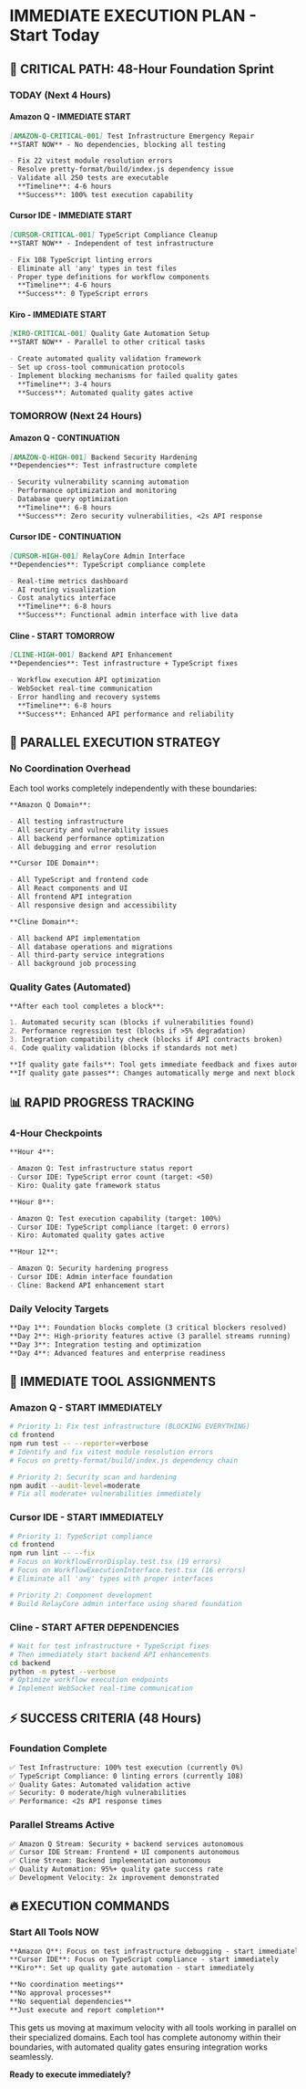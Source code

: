 # IMMEDIATE EXECUTION PLAN - Start Today

## 🚨 CRITICAL PATH: 48-Hour Foundation Sprint

### **TODAY (Next 4 Hours)**

#### **Amazon Q - IMMEDIATE START**

```markdown
[AMAZON-Q-CRITICAL-001] Test Infrastructure Emergency Repair
**START NOW** - No dependencies, blocking all testing

- Fix 22 vitest module resolution errors
- Resolve pretty-format/build/index.js dependency issue
- Validate all 250 tests are executable
  **Timeline**: 4-6 hours
  **Success**: 100% test execution capability
```

#### **Cursor IDE - IMMEDIATE START**

```markdown
[CURSOR-CRITICAL-001] TypeScript Compliance Cleanup
**START NOW** - Independent of test infrastructure

- Fix 108 TypeScript linting errors
- Eliminate all 'any' types in test files
- Proper type definitions for workflow components
  **Timeline**: 4-6 hours
  **Success**: 0 TypeScript errors
```

#### **Kiro - IMMEDIATE START**

```markdown
[KIRO-CRITICAL-001] Quality Gate Automation Setup
**START NOW** - Parallel to other critical tasks

- Create automated quality validation framework
- Set up cross-tool communication protocols
- Implement blocking mechanisms for failed quality gates
  **Timeline**: 3-4 hours
  **Success**: Automated quality gates active
```

### **TOMORROW (Next 24 Hours)**

#### **Amazon Q - CONTINUATION**

```markdown
[AMAZON-Q-HIGH-001] Backend Security Hardening
**Dependencies**: Test infrastructure complete

- Security vulnerability scanning automation
- Performance optimization and monitoring
- Database query optimization
  **Timeline**: 6-8 hours
  **Success**: Zero security vulnerabilities, <2s API response
```

#### **Cursor IDE - CONTINUATION**

```markdown
[CURSOR-HIGH-001] RelayCore Admin Interface
**Dependencies**: TypeScript compliance complete

- Real-time metrics dashboard
- AI routing visualization
- Cost analytics interface
  **Timeline**: 6-8 hours
  **Success**: Functional admin interface with live data
```

#### **Cline - START TOMORROW**

```markdown
[CLINE-HIGH-001] Backend API Enhancement
**Dependencies**: Test infrastructure + TypeScript fixes

- Workflow execution API optimization
- WebSocket real-time communication
- Error handling and recovery systems
  **Timeline**: 6-8 hours
  **Success**: Enhanced API performance and reliability
```

## 🎯 PARALLEL EXECUTION STRATEGY

### **No Coordination Overhead**

Each tool works completely independently with these boundaries:

```markdown
**Amazon Q Domain**:

- All testing infrastructure
- All security and vulnerability issues
- All backend performance optimization
- All debugging and error resolution

**Cursor IDE Domain**:

- All TypeScript and frontend code
- All React components and UI
- All frontend API integration
- All responsive design and accessibility

**Cline Domain**:

- All backend API implementation
- All database operations and migrations
- All third-party service integrations
- All background job processing
```

### **Quality Gates (Automated)**

```markdown
**After each tool completes a block**:

1. Automated security scan (blocks if vulnerabilities found)
2. Performance regression test (blocks if >5% degradation)
3. Integration compatibility check (blocks if API contracts broken)
4. Code quality validation (blocks if standards not met)

**If quality gate fails**: Tool gets immediate feedback and fixes autonomously
**If quality gate passes**: Changes automatically merge and next block starts
```

## 📊 RAPID PROGRESS TRACKING

### **4-Hour Checkpoints**

```markdown
**Hour 4**:

- Amazon Q: Test infrastructure status report
- Cursor IDE: TypeScript error count (target: <50)
- Kiro: Quality gate framework status

**Hour 8**:

- Amazon Q: Test execution capability (target: 100%)
- Cursor IDE: TypeScript compliance (target: 0 errors)
- Kiro: Automated quality gates active

**Hour 12**:

- Amazon Q: Security hardening progress
- Cursor IDE: Admin interface foundation
- Cline: Backend API enhancement start
```

### **Daily Velocity Targets**

```markdown
**Day 1**: Foundation blocks complete (3 critical blockers resolved)
**Day 2**: High-priority features active (3 parallel streams running)
**Day 3**: Integration testing and optimization
**Day 4**: Advanced features and enterprise readiness
```

## 🚀 IMMEDIATE TOOL ASSIGNMENTS

### **Amazon Q - START IMMEDIATELY**

```bash
# Priority 1: Fix test infrastructure (BLOCKING EVERYTHING)
cd frontend
npm run test -- --reporter=verbose
# Identify and fix vitest module resolution errors
# Focus on pretty-format/build/index.js dependency chain

# Priority 2: Security scan and hardening
npm audit --audit-level=moderate
# Fix all moderate+ vulnerabilities immediately
```

### **Cursor IDE - START IMMEDIATELY**

```bash
# Priority 1: TypeScript compliance
cd frontend
npm run lint -- --fix
# Focus on WorkflowErrorDisplay.test.tsx (19 errors)
# Focus on WorkflowExecutionInterface.test.tsx (16 errors)
# Eliminate all 'any' types with proper interfaces

# Priority 2: Component development
# Build RelayCore admin interface using shared foundation
```

### **Cline - START AFTER DEPENDENCIES**

```bash
# Wait for test infrastructure + TypeScript fixes
# Then immediately start backend API enhancements
cd backend
python -m pytest --verbose
# Optimize workflow execution endpoints
# Implement WebSocket real-time communication
```

## ⚡ SUCCESS CRITERIA (48 Hours)

### **Foundation Complete**

```markdown
✅ Test Infrastructure: 100% test execution (currently 0%)
✅ TypeScript Compliance: 0 linting errors (currently 108)
✅ Quality Gates: Automated validation active
✅ Security: 0 moderate/high vulnerabilities
✅ Performance: <2s API response times
```

### **Parallel Streams Active**

```markdown
✅ Amazon Q Stream: Security + backend services autonomous
✅ Cursor IDE Stream: Frontend + UI components autonomous
✅ Cline Stream: Backend implementation autonomous
✅ Quality Automation: 95%+ quality gate success rate
✅ Development Velocity: 2x improvement demonstrated
```

## 🔥 EXECUTION COMMANDS

### **Start All Tools NOW**

```markdown
**Amazon Q**: Focus on test infrastructure debugging - start immediately
**Cursor IDE**: Focus on TypeScript compliance - start immediately
**Kiro**: Set up quality gate automation - start immediately

**No coordination meetings**
**No approval processes**
**No sequential dependencies**
**Just execute and report completion**
```

This gets us moving at maximum velocity with all tools working in parallel on their specialized domains. Each tool has complete autonomy within their boundaries, with automated quality gates ensuring integration works seamlessly.

**Ready to execute immediately?**
